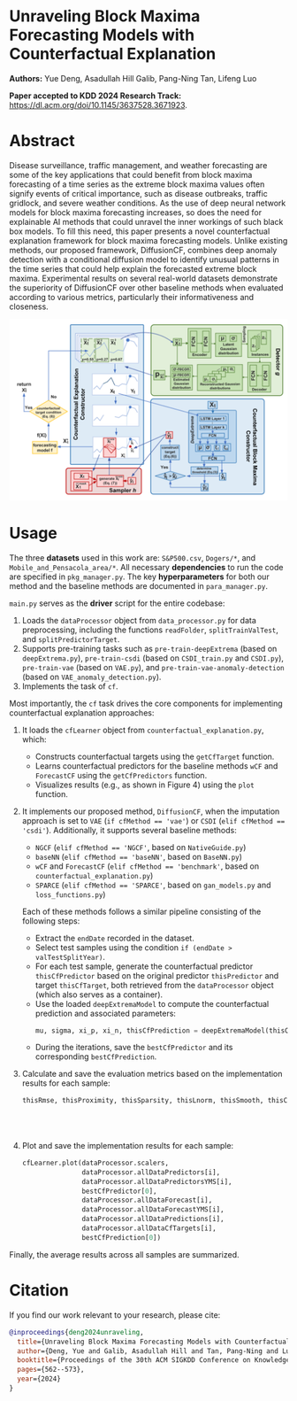 # Unraveling Block Maxima Forecasting Models with Counterfactual Explanation
**Authors:** Yue Deng, Asadullah Hill Galib, Pang-Ning Tan, Lifeng Luo

**Paper accepted to KDD 2024 Research Track:** https://dl.acm.org/doi/10.1145/3637528.3671923.

# Abstract
Disease surveillance, traffic management, and weather forecasting are some of the key applications that could benefit from block maxima forecasting of a time series as the extreme block maxima values often signify events of critical importance, such as disease outbreaks, traffic gridlock, and severe weather conditions. As the use of deep neural network models for block maxima forecasting increases, so does the need for explainable AI methods that could unravel the inner workings of such black box models. To fill this need, this paper presents a novel counterfactual explanation framework for block maxima forecasting models. Unlike existing methods, our proposed framework, DiffusionCF, combines deep anomaly detection with a conditional diffusion model to identify unusual patterns in the time series that could help explain the forecasted extreme block maxima. Experimental results on several real-world datasets demonstrate the superiority of DiffusionCF over other baseline methods when evaluated according to various metrics, particularly their informativeness and closeness.


<img src="https://github.com/yue2023cs/DiffusionCF/blob/main/DiffusionCF_architecture.png" width="666"/>

# Usage
The three **datasets** used in this work are: `S&P500.csv`, `Dogers/*`, and `Mobile_and_Pensacola_area/*`. All necessary **dependencies** to run the code are specified in `pkg_manager.py`. The key **hyperparameters** for both our method and the baseline methods are documented in `para_manager.py`.

`main.py` serves as the **driver** script for the entire codebase:
1. Loads the `dataProcessor` object from `data_processor.py` for data preprocessing, including the functions `readFolder`, `splitTrainValTest`, and `splitPredictorTarget`.
2. Supports pre-training tasks such as `pre-train-deepExtrema` (based on `deepExtrema.py`), `pre-train-csdi` (based on `CSDI_train.py` and `CSDI.py`), `pre-train-vae` (based on `VAE.py`), and `pre-train-vae-anomaly-detection` (based on `VAE_anomaly_detection.py`).
3. Implements the task of `cf`.

Most importantly, the `cf` task drives the core components for implementing counterfactual explanation approaches:
1. It loads the `cfLearner` object from `counterfactual_explanation.py`, which:
   - Constructs counterfactual targets using the `getCfTarget` function.
   - Learns counterfactual predictors for the baseline methods `wCF` and `ForecastCF` using the `getCfPredictors` function.
   - Visualizes results (e.g., as shown in Figure 4) using the `plot` function.
2. It implements our proposed method, `DiffusionCF`, when the imputation approach is set to `VAE` (`if cfMethod == 'vae'`) or `CSDI` (`elif cfMethod == 'csdi'`). Additionally, it supports several baseline methods:
   
   - `NGCF` (`elif cfMethod == 'NGCF'`, based on `NativeGuide.py`)
   - `baseNN` (`elif cfMethod == 'baseNN'`, based on `BaseNN.py`)
   - `wCF` and `ForecastCF` (`elif cfMethod == 'benchmark'`, based on `counterfactual_explanation.py`)
   - `SPARCE` (`elif cfMethod == 'SPARCE'`, based on `gan_models.py` and `loss_functions.py`)

   Each of these methods follows a similar pipeline consisting of the following steps:

   - Extract the `endDate` recorded in the dataset.
   - Select test samples using the condition `if (endDate > valTestSplitYear)`.
   - For each test sample, generate the counterfactual predictor `thisCfPredictor` based on the original predictor `thisPredictor` and target `thisCfTarget`, both retrieved from the `dataProcessor` object (which also serves as a container).
   - Use the loaded `deepExtremaModel` to compute the counterfactual prediction and associated parameters:
     ```python
     mu, sigma, xi_p, xi_n, thisCfPrediction = deepExtremaModel(thisCfPredictor.to(device), y_max, y_min, mu_fix, sigma_fix, xi_p_fix, xi_n_fix)
     ```
   - During the iterations, save the `bestCfPredictor` and its corresponding `bestCfPrediction`.

  3. Calculate and save the evaluation metrics based on the implementation results for each sample:
     ```python
     thisRmse, thisProximity, thisSparsity, thisLnorm, thisSmooth, thisConsecutiveness = cfLearner.metricEval(thisPredictor,
                                                                                                              bestCfPredictor[0].detach().cpu().numpy().flatten(),
                                                                                                              dataProcessor.allDataCfTargets[i].detach().cpu().numpy(),
                                                                                                              bestCfPrediction[0].detach().cpu().numpy())
     ```
  4. Plot and save the implementation results for each sample:
     ```python
     cfLearner.plot(dataProcessor.scalers,
                    dataProcessor.allDataPredictors[i],
                    dataProcessor.allDataPredictorsYMS[i],
                    bestCfPredictor[0],
                    dataProcessor.allDataForecast[i],
                    dataProcessor.allDataForecastYMS[i],
                    dataProcessor.allDataPredictions[i],
                    dataProcessor.allDataCfTargets[i],
                    bestCfPrediction[0])
     ```
   
Finally, the average results across all samples are summarized.

# Citation
If you find our work relevant to your research, please cite:
```bibtex
@inproceedings{deng2024unraveling,
  title={Unraveling Block Maxima Forecasting Models with Counterfactual Explanation},
  author={Deng, Yue and Galib, Asadullah Hill and Tan, Pang-Ning and Luo, Lifeng},
  booktitle={Proceedings of the 30th ACM SIGKDD Conference on Knowledge Discovery and Data Mining},
  pages={562--573},
  year={2024}
}
```
